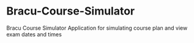 # Bracu-Course-Simulator
Bracu Course Simulator Application for simulating course plan and view exam dates and times
